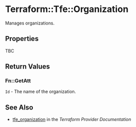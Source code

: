 # Terraform::Tfe::Organization

Manages organizations.

## Properties

TBC

## Return Values

### Fn::GetAtt

`Id` - The name of the organization.

## See Also

* [tfe_organization](https://www.terraform.io/docs/providers/tfe/r/organization.html) in the _Terraform Provider Documentation_
